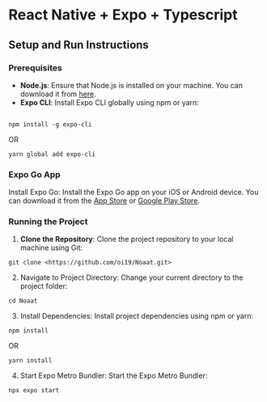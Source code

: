 # React Native + Expo + Typescript

## Setup and Run Instructions

### Prerequisites

- **Node.js**: Ensure that Node.js is installed on your machine. You can download it from [here](https://nodejs.org/).
- **Expo CLI**: Install Expo CLI globally using npm or yarn:
  
```shell script

npm install -g expo-cli

```
OR

```shell script
yarn global add expo-cli
```

### Expo Go App

Install Expo Go: Install the Expo Go app on your iOS or Android device. You can download it from the [App Store](https://apps.apple.com/us/app/expo-go/id982107779) or [Google Play Store](https://play.google.com/store/apps/details?id=host.exp.exponent&hl=en&gl=US).


### Running the Project

1. **Clone the Repository**: Clone the project repository to your local machine using Git:

```shell script
git clone <https://github.com/oi19/Noaat.git>
```
   
2. Navigate to Project Directory: Change your current directory to the project folder:
   
```shell script
cd Noaat
```
   
3. Install Dependencies: Install project dependencies using npm or yarn:

```shell script
npm install 
```

  OR
  
```shell script
yarn install
```

4. Start Expo Metro Bundler: Start the Expo Metro Bundler:
    
```shell script
npx expo start
```
  




   
